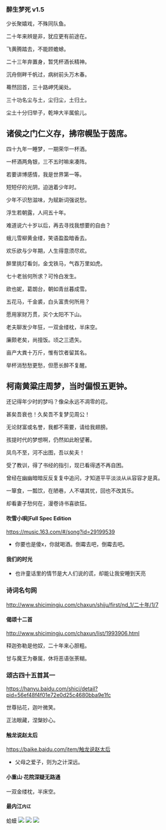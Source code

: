 ### 醉生梦死 v1.5
少长聚嬉戏，不殊同队鱼。

二十年来辨是非，犹应更有前途在。

飞黄腾踏去，不能顾蟾蜍。

二十三年弃置身，暂凭杯酒长精神。

沉舟侧畔千帆过，病树前头万木春。

蓦然回首，三十路岬凭阑处。

三十功名尘与土，尘归尘，土归土。

尘土十分归举子，乾坤大半属偷儿。

诸侯之门仁义存，拂帘幌坠于茵席。
---
四十九年一睡梦，一期荣华一杯酒。

一杯酒两角银，三不五时嘛来凑阵。

若要讲博感情，我是世界第一等。

短短仔的光阴，迫逍着少年时。

少年不识愁滋味，为赋新词强说愁。

浮生若朝露，人间五十年。

难道说六十岁以后，再去寻找我想要的自由？

蛾儿雪柳黄金缕，笑语盈盈暗香去。

欢乐欲与少年期，人生得意须尽欢。

醉里挑灯看剑，金戈铁马，气吞万里如虎。

七十老翁何所求？可怜白发生。

欧也妮，葛朗台，朝如青丝暮成雪。

五花马，千金裘，白头富贵何所用？

愿用家财万贯，买个太阳不下山。

老夫聊发少年狂，一双金缕枕，半床空。

廉颇老矣，尚擅饭。顷之三遗矢。

亩产大粪十万斤，惟有饮者留其名。

举杯消愁愁更愁，但愿长醉不复醒。

柯南黄粱庄周梦，当时偏恨五更钟。
---
还记得年少时的梦吗？像朵永远不凋零的花。

甚矣吾衰也！久矣吾不复梦见周公！

无论财富或名誉，我都不需要，请给我翅膀。

孩提时代的梦想啊，仍然如此盼望著。

凤鸟不至，河不出图，吾以矣夫！

受了教训，得了书经的指引，现已看得透不再自困。

曾经在幽幽暗暗反反复复中追问，才知道平平淡淡从从容容才是真。

一箪食，一瓢饮，在陋巷，人不堪其忧，回也不改其乐。

却看妻子愁何在，漫卷诗书喜欲狂。

#### 吹雪小唄[Full Spec Edition
https://music.163.com/#/song?id=29199539
- 你要也是傻x，你就喝酒。倒霉去吧，倒霉去吧。
#### 我们的时光
- 也许童话里的情节是大人们说的谎，却能让我安睡到天亮

### 诗词名句网
http://www.shicimingju.com/chaxun/shiju/first/nd_1/二十年/1/7

#### 偈颂十二首
http://www.shicimingju.com/chaxun/list/1993906.html

释迦弥勒是他奴，二十年来心胆粗。

甘与魔王为眷属，休将恶语张荼糊。

### 颂古四十五首其一
https://hanyu.baidu.com/shici/detail?pid=56ef48f4f01e72e0d25c4680bba9e1fc

世尊拈花，迦叶微笑。

正法眼藏，涅槃妙心。

#### 触龙说赵太后
https://baike.baidu.com/item/触龙说赵太后
- 父母之爱子，则为之计深远。
#### 小重山·花院深疑无路通
一双金缕枕，半床空。
#### 最内江`内讧`
蛤蟆
![](https://pic.rmb.bdstatic.com/ef80f89567aae15b2a6d604ca84735002651.gif)
![](https://pics2.baidu.com/feed/77c6a7efce1b9d167f7b7223ad3b658a8d54641b.jpeg?token=0840a93b2a849daa25eb16a6684ed9eb)
![](https://inews.gtimg.com/newsapp_bt/0/6855682147/1000)
